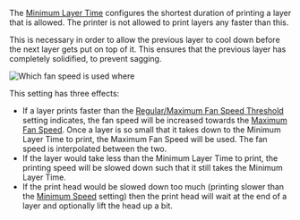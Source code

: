 The [Minimum Layer Time](cool_min_layer_time) configures the shortest duration of printing a layer that is allowed. The printer is not allowed to print layers any faster than this.

This is necessary in order to allow the previous layer to cool down before the next layer gets put on top of it. This ensures that the previous layer has completely solidified, to prevent sagging.

![Which fan speed is used where](cool_fan_speed.svg)

This setting has three effects:
* If a layer prints faster than the [Regular/Maximum Fan Speed Threshold](cool_min_layer_time_fan_speed_max) setting indicates, the fan speed will be increased towards the [Maximum Fan Speed](cool_fan_speed_max). Once a layer is so small that it takes down to the Minimum Layer Time to print, the Maximum Fan Speed will be used. The fan speed is interpolated between the two.
* If the layer would take less than the Minimum Layer Time to print, the printing speed will be slowed down such that it still takes the Minimum Layer Time.
* If the print head would be slowed down too much (printing slower than the [Minimum Speed](cool_min_speed) setting) then the print head will wait at the end of a layer and optionally lift the head up a bit.